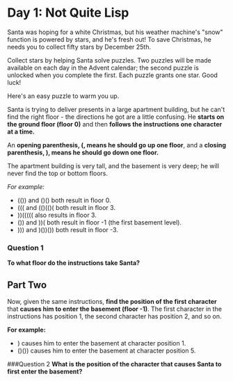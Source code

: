 # Day 1: Not Quite Lisp

Santa was hoping for a white Christmas, but his weather machine's "snow" function is powered by stars, and he's fresh out! To save Christmas, he needs you to collect fifty stars by December 25th.

Collect stars by helping Santa solve puzzles. Two puzzles will be made available on each day in the Advent calendar; the second puzzle is unlocked when you complete the first. Each puzzle grants one star. Good luck!

Here's an easy puzzle to warm you up.

Santa is trying to deliver presents in a large apartment building, but he can't find the right floor - the directions he got are a little confusing. He **starts on the ground floor (floor 0)** and then **follows the instructions one character at a time.**

An **opening parenthesis, (, means he should go up one floor**, and a **closing parenthesis, ), means he should go down one floor.**

The apartment building is very tall, and the basement is very deep; he will never find the top or bottom floors.

*For example:*

* (()) and ()() both result in floor 0.
* ((( and (()(()( both result in floor 3.
* ))((((( also results in floor 3.
* ()) and ))( both result in floor -1 (the first basement level).
* ))) and )())()) both result in floor -3.

### Question 1
**To what floor do the instructions take Santa?**

## Part Two

Now, given the same instructions, **find the position of the first character** that **causes him to enter the basement (floor -1)**. The first character in the instructions has position 1, the second character has position 2, and so on.

**For example:**

* ) causes him to enter the basement at character position 1.
* ()()) causes him to enter the basement at character position 5.

###Question 2
**What is the position of the character that causes Santa to first enter the basement?**